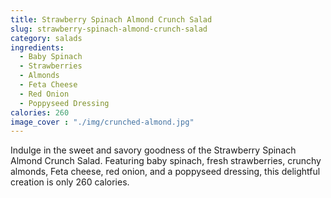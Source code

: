 ```yaml
---
title: Strawberry Spinach Almond Crunch Salad
slug: strawberry-spinach-almond-crunch-salad
category: salads
ingredients:
  - Baby Spinach
  - Strawberries
  - Almonds
  - Feta Cheese
  - Red Onion
  - Poppyseed Dressing
calories: 260
image_cover : "./img/crunched-almond.jpg"
---
```


Indulge in the sweet and savory goodness of the Strawberry Spinach Almond Crunch Salad. Featuring baby spinach, fresh strawberries, crunchy almonds, Feta cheese, red onion, and a poppyseed dressing, this delightful creation is only 260 calories.
